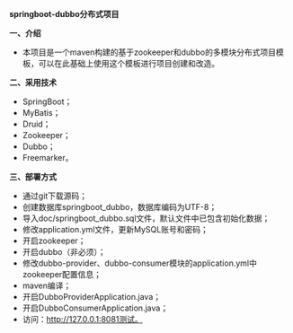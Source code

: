 **springboot-dubbo分布式项目**

**一、介绍**
- 本项目是一个maven构建的基于zookeeper和dubbo的多模块分布式项目模板，可以在此基础上使用这个模板进行项目创建和改造。

**二、采用技术**
- SpringBoot；
- MyBatis；
- Druid；
- Zookeeper；
- Dubbo；
- Freemarker。

**三、部署方式**
- 通过git下载源码；
- 创建数据库springboot_dubbo，数据库编码为UTF-8；
- 导入doc/springboot_dubbo.sql文件，默认文件中已包含初始化数据；
- 修改application.yml文件，更新MySQL账号和密码；
- 开启zookeeper；
- 开启dubbo（非必须）；
- 修改dubbo-provider、dubbo-consumer模块的application.yml中zookeeper配置信息；
- maven编译；
- 开启DubboProviderApplication.java；
- 开启DubboConsumerApplication.java；
- 访问：http://127.0.0.1:8081测试。